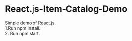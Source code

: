 # React.js-Item-Catalog-Demo
Simple demo of React.js.
</br>
1.Run npm install.
</br>
2. Run npm start.
